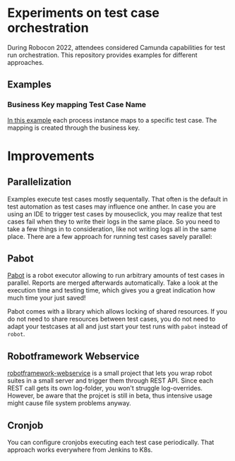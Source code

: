 # Experiments on test case orchestration

During Robocon 2022, attendees considered Camunda capabilities for test run orchestration. This repository provides examples for different approaches.

## Examples

### Business Key mapping Test Case Name
[In this example](examples/1_testcase_by_businesskey/README.md) each process instance maps to a specific test case. The mapping is created through the business key. 

# Improvements

## Parallelization
Examples execute test cases mostly sequentally. That often is the default in test automation as test cases may influence one anther. In case you are using an IDE to trigger test cases by mouseclick, you may realize that test cases fail when they to write their logs in the same place. So you need to take a few things in to consideration, like not writing logs all in the same place. There are a few approach for running test cases savely parallel:

## Pabot
[Pabot](https://pabot.org) is a robot executor allowing to run arbitrary amounts of test cases in parallel. Reports are merged afterwards automatically. Take a look at the execution time and testing time, which gives you a great indication how much time your just saved! 

Pabot comes with a library which allows locking of shared resources. If you do not need to share resources between test cases, you do not need to adapt your testcases at all and just start your test runs with `pabot` instead of `robot`.

## Robotframework Webservice
[robotframework-webservice](https://github.com/MarketSquare/robotframework-webservice) is a small project that lets you wrap robot suites in a small server and trigger them through REST API. Since each REST call gets its own log-folder, you won't struggle log-overrides. However, be aware that the projcet is still in beta, thus intensive usage might cause file system problems anyway.

## Cronjob

You can configure cronjobs executing each test case periodically. That approach works everywhere from Jenkins to K8s.